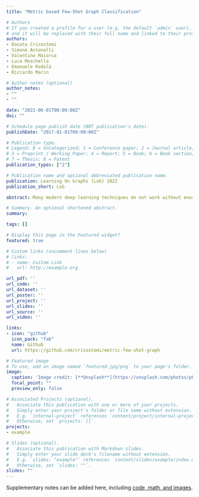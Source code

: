 ```yaml
---
title: "Metric based Few-Shot Graph Classification"

# Authors
# If you created a profile for a user (e.g. the default `admin` user), write the username (folder name) here 
# and it will be replaced with their full name and linked to their profile.
authors:
- Donato Crisostomi
- Simone Antonelli
- Valentino Maiorca
- Luca Moschella
- Emanuele Rodolà
- Riccardo Marin

# Author notes (optional)
author_notes:
- ""
- ""

date: "2022-06-01T00:00:00Z"
doi: ""

# Schedule page publish date (NOT publication's date).
publishDate: "2017-01-01T00:00:00Z"

# Publication type.
# Legend: 0 = Uncategorized; 1 = Conference paper; 2 = Journal article;
# 3 = Preprint / Working Paper; 4 = Report; 5 = Book; 6 = Book section;
# 7 = Thesis; 8 = Patent
publication_types: ["2"]

# Publication name and optional abbreviated publication name.
publication: Learning On Graphs (LoG) 2022
publication_short: LoG

abstract: Many modern deep-learning techniques do not work without enormous datasets. At the same time, several fields demand methods working in scarcity of data. This problem is even more complex when the samples have varying structures, as in the case of graphs. Graph representation learning techniques have recently proven successful in a variety of domains. Nevertheless, the employed architectures perform miserably when faced with data scarcity. On the other hand, few-shot learning allows employing modern deep learning models in scarce data regimes without waiving their effectiveness. In this work, we tackle the problem of few-shot graph classification, showing that equipping a simple distance metric learning baseline with a state-of-the-art graph embedder allows to obtain competitive results on the task.While the simplicity of the architecture is enough to outperform more complex ones, it also allows straightforward additions. To this end, we show that additional improvements may be obtained by encouraging a task-conditioned embedding space. Finally, we propose a MixUp-based online data augmentation technique acting in the latent space and show its effectiveness on the task.

# Summary. An optional shortened abstract.
summary: 

tags: []

# Display this page in the Featured widget?
featured: true

# Custom links (uncomment lines below)
# links:
# - name: Custom Link
#   url: http://example.org

url_pdf: ''
url_code: ''
url_dataset: ''
url_poster: ''
url_project: ''
url_slides: ''
url_source: ''
url_video: ''

links:
- icon: "github"
  icon_pack: "fab"
  name: Github
  url: https://github.com/crisostomi/metric-few-shot-graph

# Featured image
# To use, add an image named `featured.jpg/png` to your page's folder. 
image:
  caption: 'Image credit: [**Unsplash**](https://unsplash.com/photos/pLCdAaMFLTE)'
  focal_point: ""
  preview_only: false

# Associated Projects (optional).
#   Associate this publication with one or more of your projects.
#   Simply enter your project's folder or file name without extension.
#   E.g. `internal-project` references `content/project/internal-project/index.md`.
#   Otherwise, set `projects: []`.
projects:
- example

# Slides (optional).
#   Associate this publication with Markdown slides.
#   Simply enter your slide deck's filename without extension.
#   E.g. `slides: "example"` references `content/slides/example/index.md`.
#   Otherwise, set `slides: ""`.
slides: ""
---
```


<!-- {{% callout note %}}
Click the *Cite* button above to demo the feature to enable visitors to import publication metadata into their reference management software.
{{% /callout %}}

{{% callout note %}}
Create your slides in Markdown - click the *Slides* button to check out the example.
{{% /callout %}} -->

Supplementary notes can be added here, including [code, math, and images](https://wowchemy.com/docs/writing-markdown-latex/).
